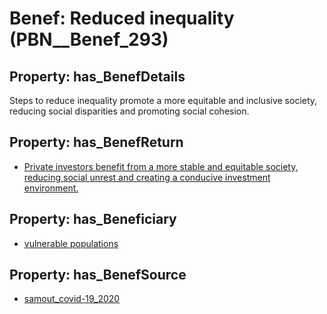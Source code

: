# Benef: __Reduced inequality__ (PBN__Benef_293)

## Property: has_BenefDetails

Steps to reduce inequality promote a more equitable and inclusive society, reducing social disparities and promoting social cohesion.

## Property: has_BenefReturn

* [Private investors benefit from a more stable and equitable society, reducing social unrest and creating a conducive investment environment.](../BenefReturn/PBN__BenefReturn_307)

## Property: has_Beneficiary

* [vulnerable populations](../Stakeholder/PBN__Stakeholder_127)

## Property: has_BenefSource

* [samout_covid-19_2020](../Article/PBN__Article_58)

